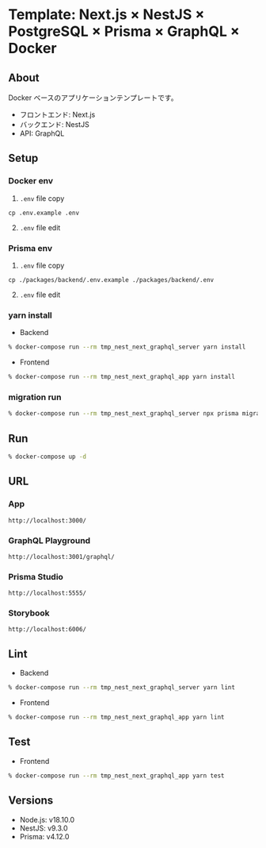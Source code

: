 # Template: Next.js × NestJS × PostgreSQL × Prisma × GraphQL × Docker

## About

Docker ベースのアプリケーションテンプレートです。

- フロントエンド: Next.js
- バックエンド: NestJS
- API: GraphQL

## Setup

### Docker env

1. `.env` file copy

```
cp .env.example .env
```

2. `.env` file edit

### Prisma env

1. `.env` file copy

```
cp ./packages/backend/.env.example ./packages/backend/.env
```

2. `.env` file edit

### yarn install

- Backend

```sh
% docker-compose run --rm tmp_nest_next_graphql_server yarn install
```

- Frontend

```sh
% docker-compose run --rm tmp_nest_next_graphql_app yarn install
```

### migration run

```sh
% docker-compose run --rm tmp_nest_next_graphql_server npx prisma migrate dev --name init
```

## Run

```sh
% docker-compose up -d
```

## URL

### App

```
http://localhost:3000/
```

### GraphQL Playground

```
http://localhost:3001/graphql/
```

### Prisma Studio

```
http://localhost:5555/
```

### Storybook

```
http://localhost:6006/
```

## Lint

- Backend

```sh
% docker-compose run --rm tmp_nest_next_graphql_server yarn lint
```

- Frontend

```sh
% docker-compose run --rm tmp_nest_next_graphql_app yarn lint
```

## Test

- Frontend

```sh
% docker-compose run --rm tmp_nest_next_graphql_app yarn test
```

## Versions

- Node.js: v18.10.0
- NestJS: v9.3.0
- Prisma: v4.12.0
